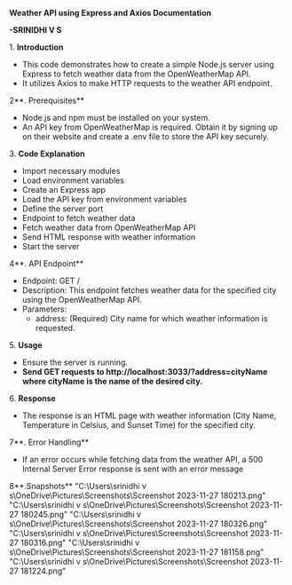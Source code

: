 **Weather API using Express and Axios Documentation**

**-SRINIDHI V S**

1\. **Introduction**

- This code demonstrates how to create a simple Node.js server using Express to fetch weather data from the OpenWeatherMap API.
- It utilizes Axios to make HTTP requests to the weather API endpoint.

2\**. Prerequisites**

- Node.js and npm must be installed on your system.
- An API key from OpenWeatherMap is required. Obtain it by signing up on their website and create a .env file to store the API key securely.

3\. **Code Explanation**

- Import necessary modules 
- Load environment variables
- Create an Express app 
- Load the API key from environment variables 
- Define the server port 
- Endpoint to fetch weather data 
- Fetch weather data from OpenWeatherMap API 
- Send HTML response with weather information 
- Start the server 

4\**. API Endpoint**

- Endpoint: GET /
- Description: This endpoint fetches weather data for the specified city using the OpenWeatherMap API.
- Parameters:
  - address: (Required) City name for which weather information is requested.

5\. **Usage**

- Ensure the server is running.
- **Send GET requests to http://localhost:3033/?address=cityName where cityName is the name of the desired city.**

6\. **Response**

- The response is an HTML page with weather information (City Name, Temperature in Celsius, and Sunset Time) for the specified city.

7\**. Error Handling**

- If an error occurs while fetching data from the weather API, a 500 Internal Server Error response is sent with an error message
  
8\**.Snapshots**
"C:\Users\srinidhi v s\OneDrive\Pictures\Screenshots\Screenshot 2023-11-27 180213.png"
"C:\Users\srinidhi v s\OneDrive\Pictures\Screenshots\Screenshot 2023-11-27 180245.png"
"C:\Users\srinidhi v s\OneDrive\Pictures\Screenshots\Screenshot 2023-11-27 180326.png"
"C:\Users\srinidhi v s\OneDrive\Pictures\Screenshots\Screenshot 2023-11-27 180316.png"
"C:\Users\srinidhi v s\OneDrive\Pictures\Screenshots\Screenshot 2023-11-27 181158.png"
"C:\Users\srinidhi v s\OneDrive\Pictures\Screenshots\Screenshot 2023-11-27 181224.png"
